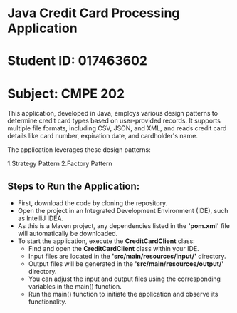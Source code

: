 # Java Credit Card Processing Application

# Student ID: 017463602 
# Subject: CMPE 202

This application, developed in Java, employs various design patterns to determine credit card types based on user-provided records. It supports multiple file formats, including CSV, JSON, and XML, and reads credit card details like card number, expiration date, and cardholder's name.

The application leverages these design patterns:

1.Strategy Pattern
2.Factory Pattern

## Steps to Run the Application:
- First, download the code by cloning the repository.
- Open the project in an Integrated Development Environment (IDE), such as IntelliJ IDEA.
- As this is a Maven project, any dependencies listed in the **'pom.xml'** file will automatically be downloaded.
- To start the application, execute the **CreditCardClient** class:
    * Find and open the **CreditCardClient** class within your IDE.
    * Input files are located in the **'src/main/resources/input/'** directory.
    * Output files will be generated in the **'src/main/resources/output/'** directory.
    * You can adjust the input and output files using the corresponding variables in the main() function.
    * Run the main() function to initiate the application and observe its functionality.
